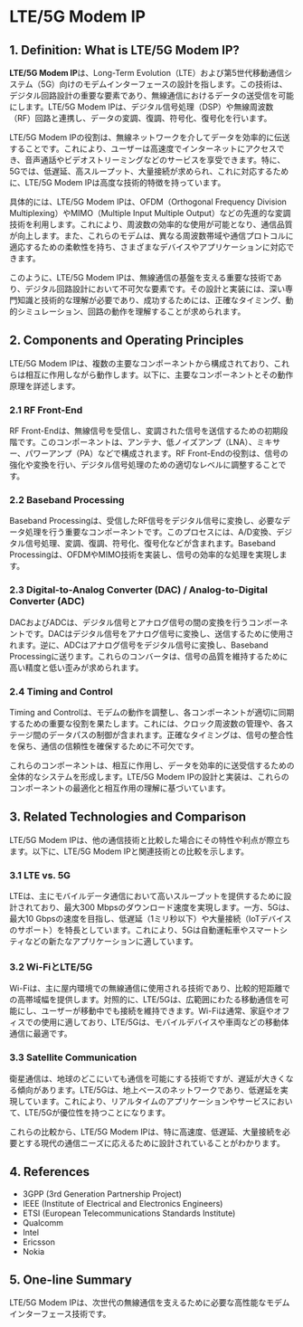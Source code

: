 # LTE/5G Modem IP

## 1. Definition: What is **LTE/5G Modem IP**?
**LTE/5G Modem IP**は、Long-Term Evolution（LTE）および第5世代移動通信システム（5G）向けのモデムインターフェースの設計を指します。この技術は、デジタル回路設計の重要な要素であり、無線通信におけるデータの送受信を可能にします。LTE/5G Modem IPは、デジタル信号処理（DSP）や無線周波数（RF）回路と連携し、データの変調、復調、符号化、復号化を行います。

LTE/5G Modem IPの役割は、無線ネットワークを介してデータを効率的に伝送することです。これにより、ユーザーは高速度でインターネットにアクセスでき、音声通話やビデオストリーミングなどのサービスを享受できます。特に、5Gでは、低遅延、高スループット、大量接続が求められ、これに対応するために、LTE/5G Modem IPは高度な技術的特徴を持っています。

具体的には、LTE/5G Modem IPは、OFDM（Orthogonal Frequency Division Multiplexing）やMIMO（Multiple Input Multiple Output）などの先進的な変調技術を利用します。これにより、周波数の効率的な使用が可能となり、通信品質が向上します。また、これらのモデムは、異なる周波数帯域や通信プロトコルに適応するための柔軟性を持ち、さまざまなデバイスやアプリケーションに対応できます。

このように、LTE/5G Modem IPは、無線通信の基盤を支える重要な技術であり、デジタル回路設計において不可欠な要素です。その設計と実装には、深い専門知識と技術的な理解が必要であり、成功するためには、正確なタイミング、動的シミュレーション、回路の動作を理解することが求められます。

## 2. Components and Operating Principles
LTE/5G Modem IPは、複数の主要なコンポーネントから構成されており、これらは相互に作用しながら動作します。以下に、主要なコンポーネントとその動作原理を詳述します。

### 2.1 RF Front-End
RF Front-Endは、無線信号を受信し、変調された信号を送信するための初期段階です。このコンポーネントは、アンテナ、低ノイズアンプ（LNA）、ミキサー、パワーアンプ（PA）などで構成されます。RF Front-Endの役割は、信号の強化や変換を行い、デジタル信号処理のための適切なレベルに調整することです。

### 2.2 Baseband Processing
Baseband Processingは、受信したRF信号をデジタル信号に変換し、必要なデータ処理を行う重要なコンポーネントです。このプロセスには、A/D変換、デジタル信号処理、変調、復調、符号化、復号化などが含まれます。Baseband Processingは、OFDMやMIMO技術を実装し、信号の効率的な処理を実現します。

### 2.3 Digital-to-Analog Converter (DAC) / Analog-to-Digital Converter (ADC)
DACおよびADCは、デジタル信号とアナログ信号の間の変換を行うコンポーネントです。DACはデジタル信号をアナログ信号に変換し、送信するために使用されます。逆に、ADCはアナログ信号をデジタル信号に変換し、Baseband Processingに送ります。これらのコンバータは、信号の品質を維持するために高い精度と低い歪みが求められます。

### 2.4 Timing and Control
Timing and Controlは、モデムの動作を調整し、各コンポーネントが適切に同期するための重要な役割を果たします。これには、クロック周波数の管理や、各ステージ間のデータパスの制御が含まれます。正確なタイミングは、信号の整合性を保ち、通信の信頼性を確保するために不可欠です。

これらのコンポーネントは、相互に作用し、データを効率的に送受信するための全体的なシステムを形成します。LTE/5G Modem IPの設計と実装は、これらのコンポーネントの最適化と相互作用の理解に基づいています。

## 3. Related Technologies and Comparison
LTE/5G Modem IPは、他の通信技術と比較した場合にその特性や利点が際立ちます。以下に、LTE/5G Modem IPと関連技術との比較を示します。

### 3.1 LTE vs. 5G
LTEは、主にモバイルデータ通信において高いスループットを提供するために設計されており、最大300 Mbpsのダウンロード速度を実現します。一方、5Gは、最大10 Gbpsの速度を目指し、低遅延（1ミリ秒以下）や大量接続（IoTデバイスのサポート）を特長としています。これにより、5Gは自動運転車やスマートシティなどの新たなアプリケーションに適しています。

### 3.2 Wi-FiとLTE/5G
Wi-Fiは、主に屋内環境での無線通信に使用される技術であり、比較的短距離での高帯域幅を提供します。対照的に、LTE/5Gは、広範囲にわたる移動通信を可能にし、ユーザーが移動中でも接続を維持できます。Wi-Fiは通常、家庭やオフィスでの使用に適しており、LTE/5Gは、モバイルデバイスや車両などの移動体通信に最適です。

### 3.3 Satellite Communication
衛星通信は、地球のどこにいても通信を可能にする技術ですが、遅延が大きくなる傾向があります。LTE/5Gは、地上ベースのネットワークであり、低遅延を実現しています。これにより、リアルタイムのアプリケーションやサービスにおいて、LTE/5Gが優位性を持つことになります。

これらの比較から、LTE/5G Modem IPは、特に高速度、低遅延、大量接続を必要とする現代の通信ニーズに応えるために設計されていることがわかります。

## 4. References
- 3GPP (3rd Generation Partnership Project)
- IEEE (Institute of Electrical and Electronics Engineers)
- ETSI (European Telecommunications Standards Institute)
- Qualcomm
- Intel
- Ericsson
- Nokia

## 5. One-line Summary
LTE/5G Modem IPは、次世代の無線通信を支えるために必要な高性能なモデムインターフェース技術です。